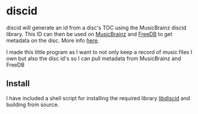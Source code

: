 # discid

discid will generate an id from a disc's TOC using the MusicBrainz discid library. This ID can then be used on [MusicBrainz](https://musicbrainz.org) and [FreeDB](http://www.freedb.org/) to get metadata on the disc. More info [here](https://musicbrainz.org/doc/Disc_ID).

I made this little program as I want to not only keep a record of music files I own but also the disc id's so I can pull metadata from MusicBrainz and FreeDB

## Install

I have included a shell script for installing the required library [libdiscid](https://github.com/metabrainz/libdiscid) and building from source.
